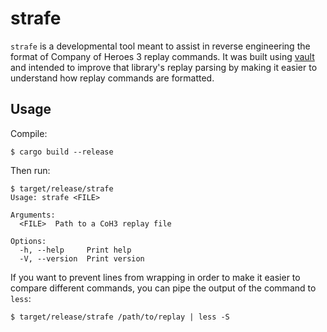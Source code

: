 # strafe

`strafe` is a developmental tool meant to assist in reverse engineering the format of Company of Heroes 3 replay commands. It was built using [vault](https://github.com/ryantaylor/vault) and intended to improve that library's replay parsing by making it easier to understand how replay commands are formatted.

## Usage

Compile:
```
$ cargo build --release
```

Then run:
```
$ target/release/strafe
Usage: strafe <FILE>

Arguments:
  <FILE>  Path to a CoH3 replay file

Options:
  -h, --help     Print help
  -V, --version  Print version
```

If you want to prevent lines from wrapping in order to make it easier to compare different commands, you can pipe the output of the command to `less`:
```
$ target/release/strafe /path/to/replay | less -S
```
